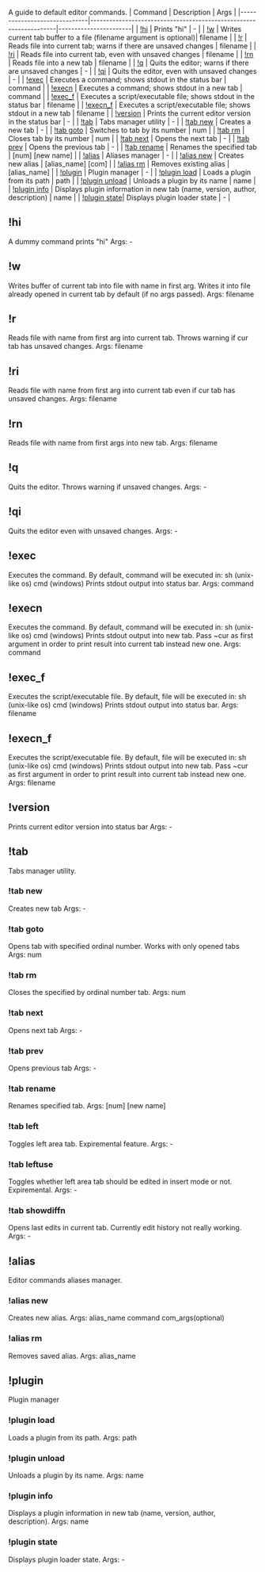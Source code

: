 A guide to default editor commands.
| Command                      | Description                                                       | Args                  |
|------------------------------|-------------------------------------------------------------------|-----------------------|
| [!hi](#hi)                   | Prints "hi"                                                       | -                     |
| [!w](#w)                     | Writes current tab buffer to a file (filename argument is optional)| filename              |
| [!r](#r)                     | Reads file into current tab; warns if there are unsaved changes    | filename              |
| [!ri](#ri)                   | Reads file into current tab, even with unsaved changes             | filename              |
| [!rn](#rn)                   | Reads file into a new tab                                          | filename              |
| [!q](#q)                     | Quits the editor; warns if there are unsaved changes               | -                     |
| [!qi](#qi)                   | Quits the editor, even with unsaved changes                        | -                     |
| [!exec](#exec)               | Executes a command; shows stdout in the status bar                 | command               |
| [!execn](#execn)             | Executes a command; shows stdout in a new tab                      | command               |
| [!exec_f](#exec_f)           | Executes a script/executable file; shows stdout in the status bar  | filename              |
| [!execn_f](#execn_f)         | Executes a script/executable file; shows stdout in a new tab       | filename              |
| [!version](#version)         | Prints the current editor version in the status bar                | -                     |
| [!tab](#tab)                 | Tabs manager utility                                               | -                     |
| [!tab new](#tab-new)         | Creates a new tab                                                  | -                     |
| [!tab goto](#tab-goto)       | Switches to tab by its number                                      | num                   |
| [!tab rm](#tab-rm)           | Closes tab by its number                                           | num                   |
| [!tab next](#tab-next)       | Opens the next tab                                                 | -                     |
| [!tab prev](#tab-prev)       | Opens the previous tab                                             | -                     |
| [!tab rename](#tab-rename)   | Renames the specified tab                                          | [num] [new name]      |
| [!alias](#alias)             | Aliases manager                                                   | -                     |
| [!alias new](#alias-new)     | Creates new alias                                                  | [alias_name] [com]    |
| [!alias rm](#alias-rm)       | Removes existing alias                                             | [alias_name]          |
| [!plugin](#plugin)           | Plugin manager                                                    | -                     |
| [!plugin load](#plugin-load) | Loads a plugin from its path                                       | path                  |
| [!plugin unload](#plugin-unload) | Unloads a plugin by its name                                  | name                  |
| [!plugin info](#plugin-info) | Displays plugin information in new tab (name, version, author, description) | name          |
| [!plugin state](#plugin-state)| Displays plugin loader state                                      | -                     |



## !hi
A dummy command prints "hi"
Args: -
## !w
Writes buffer of current tab into file with name in first arg.
Writes it into file already opened in current tab by default (if no args passed).
Args: filename
## !r
Reads file with name from first arg into current tab.
Throws warning if cur tab has unsaved changes.
Args: filename
## !ri
Reads file with name from first arg into current tab
even if cur tab has unsaved changes.
Args: filename
## !rn
Reads file with name from first args into new tab.
Args: filename
## !q
Quits the editor.
Throws warning if unsaved changes.
Args: -
## !qi
Quits the editor even with unsaved changes.
Args: -
## !exec
Executes the command.
By default, command will be executed in:
sh (unix-like os)
cmd (windows)
Prints stdout output into status bar.
Args: command
## !execn
Executes the command.
By default, command will be executed in:
sh (unix-like os)
cmd (windows)
Prints stdout output into new tab.
Pass ~cur as first argument in order to print result into current tab instead new one.
Args: command
## !exec_f
Executes the script/executable file.
By default, file will be executed in:
sh (unix-like os)
cmd (windows)
Prints stdout output into status bar.
Args: filename
## !execn_f
Executes the script/executable file.
By default, file will be executed in:
sh (unix-like os)
cmd (windows)
Prints stdout output into new tab.
Pass ~cur as first argument in order to print result into current tab instead new one.
Args: filename
## !version
Prints current editor version into status bar
Args: -
## !tab
Tabs manager utility.
### !tab new
Creates new tab
Args: -
### !tab goto
Opens tab with specified ordinal number.
Works with only opened tabs
Args: num
### !tab rm
Closes the specified by ordinal number tab.
Args: num
### !tab next
Opens next tab
Args: -
### !tab prev
Opens previous tab
Args: -
### !tab rename
Renames specified tab.
Args: [num] [new name]
### !tab left
Toggles left area tab. Expiremental feature.
Args: -
### !tab leftuse
Toggles whether left area tab should be edited in insert mode or not. Expiremental.
Args: -
### !tab showdiffn
Opens last edits in current tab. Currently edit history not really working.
Args: -
## !alias
Editor commands aliases manager.
### !alias new
Creates new alias.
Args: alias_name command com_args(optional)
### !alias rm
Removes saved alias.
Args: alias_name
## !plugin
Plugin manager
### !plugin load
Loads a plugin from its path.
Args: path
### !plugin unload
Unloads a plugin by its name.
Args: name
### !plugin info
Displays a plugin information in new tab (name, version, author, description).
Args: name
### !plugin state
Displays plugin loader state.
Args: -
